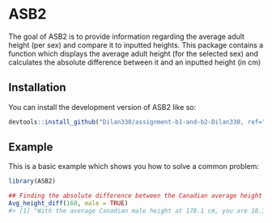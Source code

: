 
<!-- README.md is generated from README.Rmd. Please edit that file -->

# ASB2

<!-- badges: start -->
<!-- badges: end -->

The goal of ASB2 is to provide information regarding the average adult
height (per sex) and compare it to inputted heights. This package
contains a function which displays the average adult height (for the
selected sex) and calculates the absolute difference between it and an
inputted height (in cm)

## Installation

You can install the development version of ASB2 like so:

``` r
devtools::install_github("Dilan330/assignment-b1-and-b2-Dilan330, ref="0.1.0")
```

## Example

This is a basic example which shows you how to solve a common problem:

``` r
library(ASB2)

## Finding the absolute difference between the Canadian average height for a male and an inputted height (160 cm)
Avg_height_diff(160, male = TRUE)
#> [1] "With the average Canadian male height at 178.1 cm, you are 18.1 cm different than the average."
```
